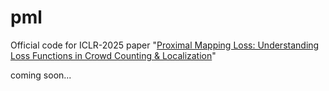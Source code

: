 # pml
Official code for ICLR-2025 paper "[Proximal Mapping Loss: Understanding Loss Functions in Crowd Counting &amp; Localization](https://openreview.net/pdf?id=7p8CcxP1Xc)"

coming soon...

